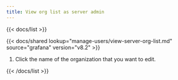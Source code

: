 ```yaml
---
title: View org list as server admin
---
```


{{< docs/list >}}

{{< docs/shared lookup="manage-users/view-server-org-list.md" source="grafana" version="v8.2" >}}

1. Click the name of the organization that you want to edit.

{{< /docs/list >}}
